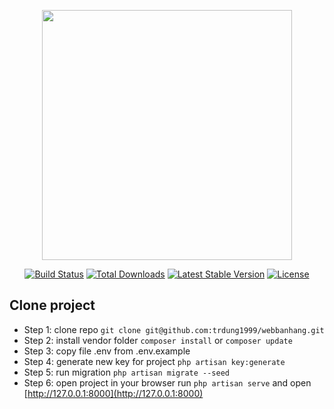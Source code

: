 <p align="center"><a href="https://laravel.com" target="_blank"><img src="https://raw.githubusercontent.com/laravel/art/master/logo-lockup/5%20SVG/2%20CMYK/1%20Full%20Color/laravel-logolockup-cmyk-red.svg" width="400"></a></p>

<p align="center">
<a href="https://travis-ci.org/laravel/framework"><img src="https://travis-ci.org/laravel/framework.svg" alt="Build Status"></a>
<a href="https://packagist.org/packages/laravel/framework"><img src="https://img.shields.io/packagist/dt/laravel/framework" alt="Total Downloads"></a>
<a href="https://packagist.org/packages/laravel/framework"><img src="https://img.shields.io/packagist/v/laravel/framework" alt="Latest Stable Version"></a>
<a href="https://packagist.org/packages/laravel/framework"><img src="https://img.shields.io/packagist/l/laravel/framework" alt="License"></a>
</p>

## Clone project

-   Step 1: clone repo
    `git clone git@github.com:trdung1999/webbanhang.git`
-   Step 2: install vendor folder
    `composer install` or `composer update`
-   Step 3: copy file .env from .env.example
-   Step 4: generate new key for project
    `php artisan key:generate`
-   Step 5: run migration
    `php artisan migrate --seed`
-   Step 6: open project in your browser
    run `php artisan serve` and open [http://127.0.0.1:8000](http://127.0.0.1:8000)
